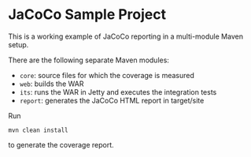 # JaCoCo Sample Project

This is a working example of JaCoCo reporting in a multi-module Maven setup.

There are the following separate Maven modules:

- `core`: source files for which the coverage is measured
- `web`: builds the WAR
- `its`: runs the WAR in Jetty and executes the integration tests
- `report`: generates the JaCoCo HTML report in target/site

Run

    mvn clean install

to generate the coverage report.
